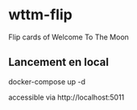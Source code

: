# wttm-flip
Flip cards of Welcome To The Moon

## Lancement en local
docker-compose up -d

accessible via http://localhost:5011
